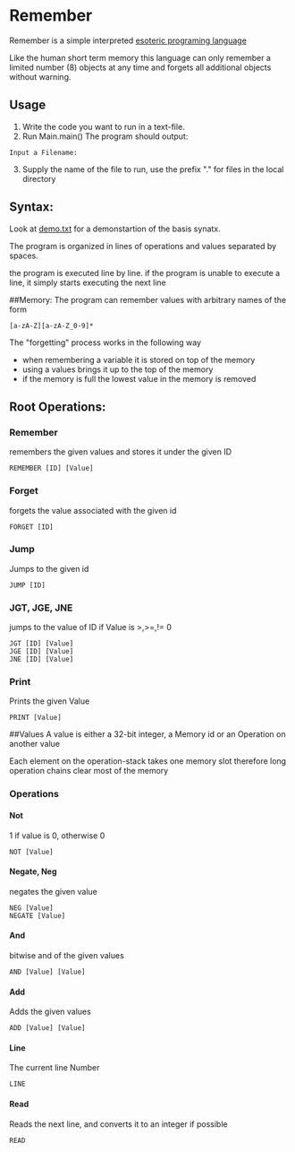 # Remember
Remember is a simple interpreted [esoteric programing language](
https://esolangs.org
)


Like the human short term memory this language can 
only remember a limited number (8) objects at any time
and forgets all additional objects without warning.

## Usage
1. Write the code you want to run in a text-file.
2. Run Main.main()
The program should output:
```
Input a Filename:
```
3. Supply the name of the file to run, 
use the prefix "." for files in the local directory

## Syntax:
Look at [demo.txt](/examples/demo.txt) for a demonstartion of the basis synatx.

The program is organized in lines of operations and values 
separated by spaces.

the program is executed line by line.
if the program is unable to execute a line,
it simply starts executing the next line

##Memory:
The program can remember values with arbitrary names
of the form 
```
[a-zA-Z][a-zA-Z_0-9]*
```

The "forgetting" process works in the following way
- when remembering a variable it is stored on top of the memory
- using a values brings it up to the top of the memory
- if the memory is full the lowest value in the memory is removed

## Root Operations:
### Remember
remembers the given values and stores it under the given ID
```
REMEMBER [ID] [Value]
```
### Forget
forgets the value associated with the given id
```
FORGET [ID]
```
### Jump
Jumps to the given id
```
JUMP [ID] 
```
### JGT, JGE, JNE
jumps to the value of ID if Value is >,>=,!= 0
```
JGT [ID] [Value]
JGE [ID] [Value]
JNE [ID] [Value]
```
### Print
Prints the given Value
```
PRINT [Value] 
```
##Values
A value is either a 32-bit integer,
a Memory id or an Operation on another value


Each element on the operation-stack takes 
one memory slot therefore long operation chains 
clear most of the memory
### Operations
#### Not
1 if value is 0, otherwise 0
```
NOT [Value] 
```
#### Negate, Neg
negates the given value
```
NEG [Value] 
NEGATE [Value] 
```
#### And
bitwise and of the given values
```
AND [Value] [Value] 
```
#### Add
Adds the given values
```
ADD [Value] [Value] 
```
#### Line
The current line Number
```
LINE
```
#### Read
Reads the next line, and converts it to an integer if possible
```
READ
```



